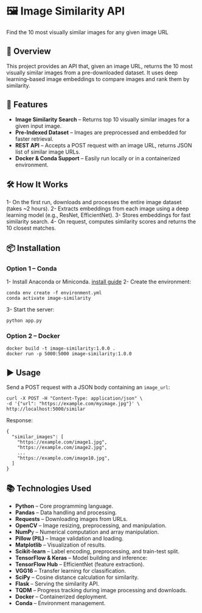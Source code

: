 # 🖼 Image Similarity API

Find the 10 most visually similar images for any given image URL

## 📌 Overview

This project provides an API that, given an image URL, returns the 10 most visually similar images from a pre-downloaded dataset. It uses deep learning–based image embeddings to compare images and rank them by similarity.

## 🚀 Features
- **Image Similarity Search** – Returns top 10 visually similar images for a given input image.
- **Pre-Indexed Dataset** – Images are preprocessed and embedded for faster retrieval.
- **REST API** – Accepts a POST request with an image URL, returns JSON list of similar image URLs.
- **Docker & Conda Support** – Easily run locally or in a containerized environment.

## 🛠 How It Works
1- On the first run, downloads and processes the entire image dataset (takes ~2 hours).
2- Extracts embeddings from each image using a deep learning model (e.g., ResNet, EfficientNet).
3- Stores embeddings for fast similarity search.
4- On request, computes similarity scores and returns the 10 closest matches.

## 📦 Installation

### Option 1 – Conda
1- Install Anaconda or Miniconda. [install guide](https://docs.conda.io/projects/conda/en/latest/user-guide/install/index.html)
2- Create the environment:
 ```
 conda env create -f environment.yml
 conda activate image-similarity
 ```
3- Start the server:
 ```
 python app.py
```
### Option 2 – Docker
```
docker build -t image-similarity:1.0.0 .
docker run -p 5000:5000 image-similarity:1.0.0
```

## ▶️ Usage
Send a POST request with a JSON body containing an `image_url`:
```
curl -X POST -H "Content-Type: application/json" \
-d '{"url": "https://example.com/myimage.jpg"}' \
http://localhost:5000/similar
```
Response:
```
{
  "similar_images": [
    "https://example.com/image1.jpg",
    "https://example.com/image2.jpg",
    ...
    "https://example.com/image10.jpg",
  ]
}
```

## 📚 Technologies Used
- **Python** – Core programming language.
- **Pandas** – Data handling and processing.
- **Requests** – Downloading images from URLs.
- **OpenCV** – Image resizing, preprocessing, and manipulation.
- **NumP**y – Numerical computation and array manipulation.
- **Pillow (PIL)** – Image validation and loading.
- **Matplotlib** – Visualization of results.
- **Scikit-learn** – Label encoding, preprocessing, and train-test split.
- **TensorFlow & Keras** – Model building and inference:
- **TensorFlow Hub** – EfficientNet (feature extraction).
- **VGG16** – Transfer learning for classification.
- **SciPy** – Cosine distance calculation for similarity.
- **Flask** – Serving the similarity API.
- **TQDM** – Progress tracking during image processing and downloads.
- **Docker** – Containerized deployment.
- **Conda** – Environment management.
